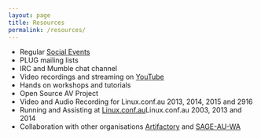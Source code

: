 ```yaml
---
layout: page
title: Resources
permalink: /resources/
---
```


* Regular [Social Events](http://plug.org.au/events/)
* PLUG mailing lists
* IRC and Mumble chat channel
* Video recordings and streaming on [YouTube](https://www.youtube.com/user/PerthLinuxUsersGroup) 
* Hands on workshops and tutorials
* Open Source AV Project
* Video and Audio Recording for Linux.conf.au 2013, 2014, 2015 and 2916
* Running and Assisting at [Linux.conf.au](http://linux.org.au)Linux.conf.au 2003, 2013 and 2014
* Collaboration with other organisations [Artifactory](http://artifactory.org.au/) and [SAGE-AU-WA](https://www.meetup.com/SAGE-AU-WA/)
